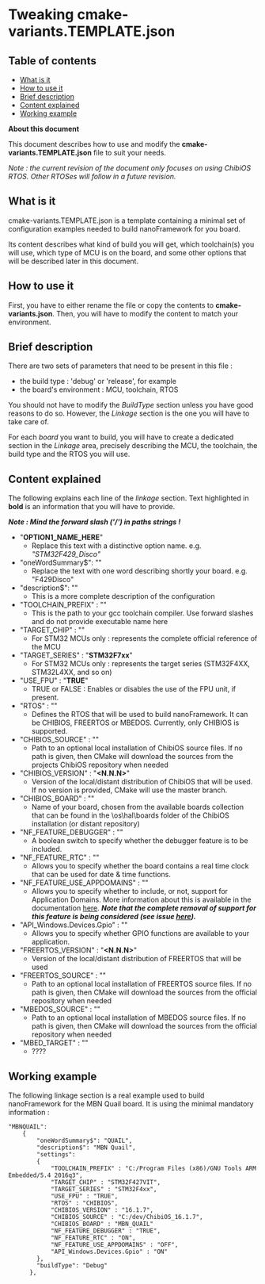 # Tweaking cmake-variants.TEMPLATE.json

## Table of contents ##

- [What is it](#what-is-it)
- [How to use it](#how-to-use-it)
- [Brief description](#brief-description)
- [Content explained](#content-explained)
- [Working example](#working-example)

**About this document**

This document describes how to use and modify the **cmake-variants.TEMPLATE.json** file to suit your needs.

_Note : the current revision of the document only focuses on using ChibiOS RTOS. Other RTOSes will follow in a future revision._

## What is it

cmake-variants.TEMPLATE.json is a template containing a minimal set of configuration examples needed to build nanoFramework for you board.

Its content describes what kind of build you will get, which toolchain(s) you will use, which type of MCU is on the board, and some other options that will be described later in this document.

## How to use it

First, you have to either rename the file or copy the contents to **cmake-variants.json**. Then, you will have to modify the content to match your environment.


## Brief description

There are two sets of parameters that need to be present in this file :
- the build type : 'debug' or 'release', for example
- the board's environment : MCU, toolchain, RTOS

You should not have to modify the *BuildType* section unless you have good reasons to do so. However, the *Linkage* section is the one you will have to take care of.

For each *board* you want to build, you will have to create a dedicated section in the *Linkage* area, precisely describing the MCU, the toolchain, the build type and the RTOS you will use.

## Content explained
The following explains each line of the *linkage* section. Text highlighted in **bold** is an information that you will have to provide.

**_Note : Mind the forward slash ('/') in paths strings !_**

- "**OPTION1_NAME_HERE**"
	- Replace this text with a distinctive option name. e.g. *"STM32F429_Disco"*
- "oneWordSummary$": "**<summary-here>**"
	- Replace the *<summary-here>* text with one word describing shortly your board. e.g. "F429Disco"
- "description$": "**<description-here>**"
	- This is a more complete description of the configuration
- "TOOLCHAIN_PREFIX" : "**<path-to-gcc-toolchain-mind-the-forward-slash>**"
	- This is the path to your gcc toolchain compiler. Use forward slashes and do not provide executable name here
- "TARGET_CHIP" : "**<target-chip-with-official-vendor-reference>**"
	- For STM32 MCUs only : represents the complete official reference of the MCU
- "TARGET_SERIES" : "**STM32F7xx**"
	- For STM32 MCUs only : represents the target series (STM32F4XX, STM32L4XX, and so on)
- "USE_FPU" : "**TRUE**"
	- TRUE or FALSE : Enables or disables the use of the FPU unit, if present.
- "RTOS" : "**<one-of-valid-rtos-options>**"
	- Defines the RTOS that will be used to build nanoFramework. It can be CHIBIOS, FREERTOS or MBEDOS. Currently, only CHIBIOS is supported.
- "CHIBIOS_SOURCE" : "**<path-to-chibios-source-mind-the-forward-slash>**"
	- Path to an optional local installation of ChibiOS source files. If no path is given, then CMake will download the sources from the projects ChibiOS repository when needed
- "CHIBIOS_VERSION" : "**<N.N.N>**"
	- Version of the local/distant distribution of ChibiOS that will be used. If no version is provided, CMake will use the master branch.
- "CHIBIOS_BOARD" : "**<valid-chibios-board-name-from-boards-collection>**"
	- Name of your board, chosen from the available boards collection that can be found in the \os\hal\boards folder of the ChibiOS installation (or distant repository)
- "NF_FEATURE_DEBUGGER" : "**<TRUE-to-include-nF-debugger>**"
	- A boolean switch to specify whether the debugger feature is to be included.
- "NF_FEATURE_RTC" : "**<OFF-default-ON-to-enable-hardware-RTC>**"
	- Allows you to specify whether the board contains a real time clock that can be used for date & time functions.
- "NF_FEATURE_USE_APPDOMAINS" : "**<OFF-default-ON-to-enable-support-for-Application-Domains>**"
	- Allows you to specify whether to include, or not, support for Application Domains. More information about this is available in the documentation [here](https://msdn.microsoft.com/en-us/library/cxk374d9(v=vs.90).aspx). ***Note that the complete removal of support for this feature is being considered (see issue [here](https://github.com/nanoframework/nf-interpreter/issues/303)).***
- "API_Windows.Devices.Gpio" : "**<OFF-default-ON-to-add-this-API>**"
	- Allows you to specify whether GPIO functions are available to your application.
- "FREERTOS_VERSION" : "**<N.N.N>**"
	- Version of the local/distant distribution of FREERTOS that will be used
- "FREERTOS_SOURCE" : "**<path-to-freertos-source-mind-the-forward-slash>**"
	- Path to an optional local installation of FREERTOS source files. If no path is given, then CMake will download the sources from the official repository when needed
- "MBEDOS_SOURCE" : "**<path-to-mbedos-source-mind-the-forward-slash>**"
	- Path to an optional local installation of MBEDOS source files. If no path is given, then CMake will download the sources from the official repository when needed
- "MBED_TARGET" : "**<valid-target-name-from-targets-json-file>**"
	- ????

## Working example
The following linkage section is a real example used to build nanoFramework for the MBN Quail board. It is using the minimal mandatory information :

```
"MBNQUAIL":
	{
		"oneWordSummary$": "QUAIL",
        "description$": "MBN Quail",
        "settings":
		{
            "TOOLCHAIN_PREFIX" : "C:/Program Files (x86)/GNU Tools ARM Embedded/5.4 2016q3",
            "TARGET_CHIP" : "STM32F427VIT",
			"TARGET_SERIES" : "STM32F4xx",
            "USE_FPU" : "TRUE",
            "RTOS" : "CHIBIOS", 
            "CHIBIOS_VERSION" : "16.1.7",
            "CHIBIOS_SOURCE" : "C:/dev/ChibiOS_16.1.7",
            "CHIBIOS_BOARD" : "MBN_QUAIL"
			"NF_FEATURE_DEBUGGER" : "TRUE",
            "NF_FEATURE_RTC" : "ON",
			"NF_FEATURE_USE_APPDOMAINS" : "OFF",			
            "API_Windows.Devices.Gpio" : "ON"
        },
        "buildType": "Debug"
      },
```
	  

